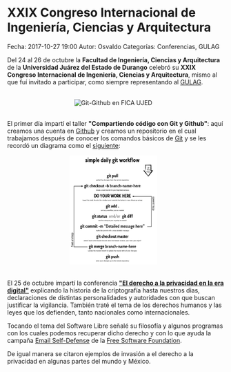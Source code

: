 XXIX Congreso Internacional de Ingeniería, Ciencias y Arquitectura
==================================

Fecha: 2017-10-27 19:00
Autor: Osvaldo
Categorías: Conferencias, GULAG

Del 24 al 26 de octubre la **Facultad de Ingeniería, Ciencias y Arquitectura** de la **Universidad Juárez del Estado de Durango** celebró su **XXIX Congreso Internacional de Ingeniería, Ciencias y Arquitectura**, mismo al que fuí invitado a participar, como siempre representando al [GULAG](http://gulag.org.mx/).

<!-- break -->

<br />

<center>
<img class="img-responsive" style="width:70%;height:auto;margin-right:12px;" src="2017-10-27-XXIX-Congreso-Internacional-Ingeniería-Ciencias-Arquitectura-UJED/Taller-GIT-GITHUB-FICAUJED.png" alt="Git-Github en FICA UJED" width="425" height="350">
</center>

<br />

El primer día impartí el taller **"Compartiendo código con Git y Github"**: aquí creamos una cuenta en [Github](https://github.com/) y creamos un repositorio en el cual trabajamos después de conocer los comandos básicos de [Git](https://git-scm.com/) y se les recordó un diagrama como el [siguiente](https://www.sonassi.com/blog/knowledge-base/our-magento-git-guide-and-work-flow):

<center>
<a href="https://www.sonassi.com/media/catalog/2012/07/simple_git_daily_workflow.pdf"><img class="img-responsive" style="width:40%;height:auto;margin-right:12px;" src="2017-03-08-Taller-Git-Github-UAdeC/simple_git_daily_workflow.jpg" alt="git-workflow" width="425" height="350"></a>
</center>

<br />

El 25 de octubre impartí la conferencia **["El derecho a la privacidad en la era digital"](https://github.com/ChicoXXX/Conferencia-DPED)** explicando la historia de la criptografía hasta nuestros dias, declaraciones de distintas personalidades y autoridades con que buscan justificar la vigilancia. También traté el tema de los derechos humanos y las leyes que los defienden, tanto nacionales como internacionales.

Tocando el tema del Software Libre señalé su filosofía y algunos programas con los cuales podemos recuperar dicho derecho y con lo que ayuda la campaña [Email Self-Defense](https://emailselfdefense.fsf.org/es/) de la [Free Software Foundation](https://fsf.org/).

De igual manera se citaron ejemplos de invasión a el derecho a la privacidad en algunas partes del mundo y México.
